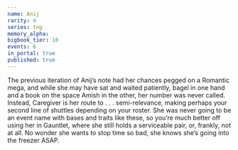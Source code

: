 ```yaml
---
name: Anij
rarity: 4
series: tng
memory_alpha:
bigbook_tier: 10
events: 6
in_portal: true
published: true
---
```


The previous iteration of Anij’s note had her chances pegged on a Romantic mega, and while she may have sat and waited patiently, bagel in one hand and a book on the space Amish in the other, her number was never called. Instead, Caregiver is her route to . . . semi-relevance, making perhaps your second line of shuttles depending on your roster. She was never going to be an event name with bases and traits like these, so you’re much better off using her in Gauntlet, where she still holds a serviceable pair, or, frankly, not at all. No wonder she wants to stop time so bad, she knows she’s going into the freezer ASAP.
